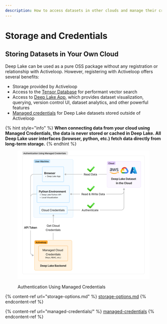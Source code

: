 ```yaml
---
description: How to access datasets in other clouds and manage their credentials.
---
```


# Storage and Credentials

## Storing Datasets in Your Own Cloud

Deep Lake can be used as a pure OSS package without any registration or relationship with Activeloop. However, registering with Activeloop offers several benefits:

* Storage provided by Activeloop
* Access to the [Tensor Database](../../examples/rag/managed-database/) for performant vector search
* Access to [Deep Lake App](https://app.activeloop.ai/), which provides dataset visualization, querying, version control UI, dataset analytics, and other powerful features
* [Managed credentials](managed-credentials/) for Deep Lake datasets stored outside of Activeloop

{% hint style="info" %}
**When connecting data from your cloud using Managed Credentials, the data is never stored or cached in Deep Lake. All Deep Lake user interfaces (browser, python, etc.) fetch data directly from long-term storage.**
{% endhint %}

<figure><img src="../../.gitbook/assets/Authentication_With_Managed_Creds.png" alt=""><figcaption><p>Authentication Using Managed Credentials</p></figcaption></figure>

{% content-ref url="storage-options.md" %}
[storage-options.md](storage-options.md)
{% endcontent-ref %}

{% content-ref url="managed-credentials/" %}
[managed-credentials](managed-credentials/)
{% endcontent-ref %}
